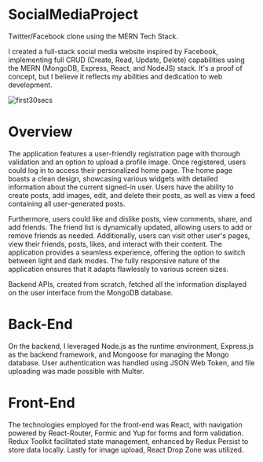 # SocialMediaProject
Twitter/Facebook clone using the MERN Tech Stack.

I created a full-stack social media website inspired by Facebook, implementing full CRUD (Create, Read, Update, Delete) capabilities using the MERN (MongoDB, Express, React, and NodeJS) stack. It's a proof of concept, but I believe it reflects my abilities and dedication to web development.

![first30secs](https://github.com/suibhne-sweeney/SocialMediaProject/assets/110748326/bac7e420-e76c-442e-b21c-d91a00db8eef)

# Overview
The application features a user-friendly registration page with thorough validation and an option to upload a profile image. Once registered, users could log in to access their personalized home page. The home page boasts a clean design, showcasing various widgets with detailed information about the current signed-in user. Users have the ability to create posts, add images, edit, and delete their posts, as well as view a feed containing all user-generated posts.

Furthermore, users could like and dislike posts, view comments, share, and add friends. The friend list is dynamically updated, allowing users to add or remove friends as needed. Additionally, users can visit other user's pages, view their friends, posts, likes, and interact with their content. The application provides a seamless experience, offering the option to switch between light and dark modes. The fully responsive nature of the application ensures that it adapts flawlessly to various screen sizes.

Backend APIs, created from scratch, fetched all the information displayed on the user interface from the MongoDB database.
# Back-End
On the backend, I leveraged Node.js as the runtime environment, Express.js as the backend framework, and Mongoose for managing the Mongo database. User authentication was handled using JSON Web Token, and file uploading was made possible with Multer.
# Front-End
The technologies employed for the front-end was React, with navigation powered by React-Router, Formic and Yup for forms and form validation. Redux Toolkit facilitated state management, enhanced by Redux Persist to store data locally. Lastly for image upload, React Drop Zone was utilized.
